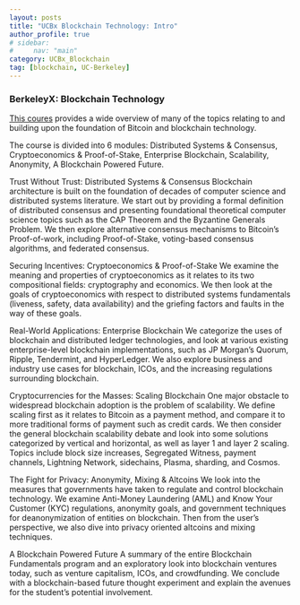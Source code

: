 ```yaml
---
layout: posts
title: "UCBx Blockchain Technology: Intro"
author_profile: true
# sidebar:
#     nav: "main"
category: UCBx_Blockchain
tag: [blockchain, UC-Berkeley]
---
```


### BerkeleyX: Blockchain Technology

[This coures](https://learning.edx.org/course/course-v1:BerkeleyX+CS198.2x+3T2019/home) provides a wide overview of many of the topics relating to and building upon the foundation of Bitcoin and blockchain technology. 

The course is divided into 6 modules: Distributed Systems & Consensus, Cryptoeconomics & Proof-of-Stake, Enterprise Blockchain, Scalability, Anonymity, A Blockchain Powered Future.

Trust Without Trust: Distributed Systems & Consensus
Blockchain architecture is built on the foundation of decades of computer science and distributed systems literature. We start out by providing a formal definition of distributed consensus and presenting foundational theoretical computer science topics such as the CAP Theorem and the Byzantine Generals Problem. We then explore alternative consensus mechanisms to Bitcoin’s Proof-of-work, including Proof-of-Stake, voting-based consensus algorithms, and federated consensus.

Securing Incentives: Cryptoeconomics & Proof-of-Stake
We examine the meaning and properties of cryptoeconomics as it relates to its two compositional fields: cryptography and economics. We then look at the goals of cryptoeconomics with respect to distributed systems fundamentals (liveness, safety, data availability) and the griefing factors and faults in the way of these goals.

Real-World Applications: Enterprise Blockchain
We categorize the uses of blockchain and distributed ledger technologies, and look at various existing enterprise-level blockchain implementations, such as JP Morgan’s Quorum, Ripple, Tendermint, and HyperLedger. We also explore business and industry use cases for blockchain, ICOs, and the increasing regulations surrounding blockchain.

Cryptocurrencies for the Masses: Scaling Blockchain
One major obstacle to widespread blockchain adoption is the problem of scalability. We define scaling first as it relates to Bitcoin as a payment method, and compare it to more traditional forms of payment such as credit cards. We then consider the general blockchain scalability debate and look into some solutions categorized by vertical and horizontal, as well as layer 1 and layer 2 scaling. Topics include block size increases, Segregated Witness, payment channels, Lightning Network, sidechains, Plasma, sharding, and Cosmos.

The Fight for Privacy: Anonymity, Mixing & Altcoins
We look into the measures that governments have taken to regulate and control blockchain technology.  We examine Anti-Money Laundering (AML) and Know Your Customer (KYC) regulations, anonymity goals, and government techniques for deanonymization of entities on blockchain. Then from the user’s perspective, we also dive into privacy oriented altcoins and mixing techniques.

A Blockchain Powered Future
A summary of the entire Blockchain Fundamentals program and an exploratory look into blockchain ventures today, such as venture capitalism, ICOs, and crowdfunding. We conclude with a blockchain-based future thought experiment and explain the avenues for the student’s potential involvement.